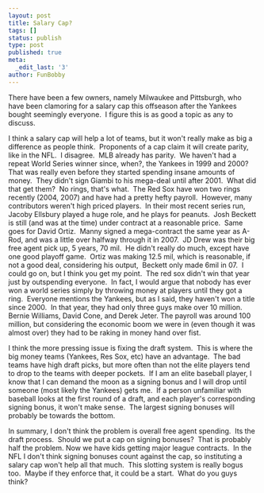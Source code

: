 ```yaml
---
layout: post
title: Salary Cap?
tags: []
status: publish
type: post
published: true
meta:
  _edit_last: '3'
author: FunBobby
---
```

There have been a few owners, namely Milwaukee and Pittsburgh, who have been clamoring for a salary cap this offseason after the Yankees bought seemingly everyone.  I figure this is as good a topic as any to discuss.

I think a salary cap will help a lot of teams, but it won't really make as big a difference as people think.  Proponents of a cap claim it will create parity, like in the NFL.  I disagree.  MLB already has parity.  We haven't had a repeat World Series winner since, when?, the Yankees in 1999 and 2000?  That was really even before they started spending insane amounts of money.  They didn't sign Giambi to his mega-deal until after 2001.  What did that get them?  No rings, that's what.  The Red Sox have won two rings recently (2004, 2007) and have had a pretty hefty payroll.  However, many contributors weren't high priced players.  In their most recent series run, Jacoby Ellsbury played a huge role, and he plays for peanuts.  Josh Beckett is still (and was at the time) under contract at a reasonable price.  Same goes for David Ortiz.  Manny signed a mega-contract the same year as A-Rod, and was a little over halfway through it in 2007.  JD Drew was their big free agent pick up, 5 years, 70 mil.  He didn't really do much, except have one good playoff game.  Ortiz was making 12.5 mil, which is reasonable, if not a good deal, considering his output,  Beckett only made 6mil in 07.  I could go on, but I think you get my point.  The red sox didn't win that year just by outspending everyone.  In fact, I would argue that nobody has ever won a world series simply by throwing money at players until they got a ring.  Everyone mentions the Yankees, but as I said, they haven't won a title since 2000.  In that year, they had only three guys make over 10 million.  Bernie Williams, David Cone, and Derek Jeter. The payroll was around 100 million, but considering the economic boom we were in (even though it was almost over) they had to be raking in money hand over fist.

I think the more pressing issue is fixing the draft system.  This is where the big money teams (Yankees, Res Sox, etc) have an advantage.  The bad teams have high draft picks, but more often than not the elite players tend to drop to the teams with deeper pockets.  If I am an elite baseball player, I know that I can demand the moon as a signing bonus and I will drop until someone (most likely the Yankees) gets me.  If a person unfamiliar with baseball looks at the first round of a draft, and each player's corresponding signing bonus, it won't make sense.  The largest signing bonuses will probably be towards the bottom.

In summary, I don't think the problem is overall free agent spending.  Its the draft process.  Should we put a cap on signing bonuses?  That is probably half the problem. Now we have kids getting major league contracts.  In the NFL I don't think signing bonuses count against the cap, so instituting a salary cap won't help all that much.  This slotting system is really bogus too.  Maybe if they enforce that, it could be a start.  What do you guys think?
